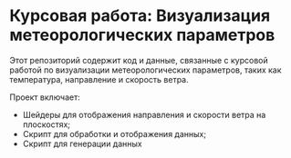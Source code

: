 # Курсовая работа: Визуализация метеорологических параметров

Этот репозиторий содержит код и данные, связанные с курсовой работой по визуализации метеорологических параметров, таких как температура, направление и скорость ветра.

Проект включает:
- Шейдеры для отображения направления и скорости ветра на плоскостях;
- Скрипт для обработки и отображения данных;
- Скрипт для генерации данных
